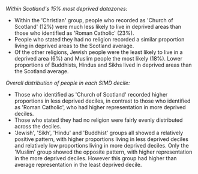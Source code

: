 *Within Scotland's 15% most deprived datazones:*
* Within the 'Christian' group, people who recorded as 'Church of Scotland' (12%) were much less likely to live in deprived areas than those who identified as 'Roman Catholic' (23%).
* People who stated they had no religion recorded a similar proportion living in deprived areas to the Scotland average.
* Of the other religions, Jewish people were the least likely to live in a deprived area (6%) and Muslim people the most likely (18%). Lower proportions of Buddhists, Hindus and Sikhs lived in deprived areas than the Scotland average.

*Overall distribution of people in each SIMD decile:*
* Those who identified as 'Church of Scotland' recorded higher proportions in less deprived deciles, in contrast to those who identified as 'Roman Catholic', who had higher representation in more deprived deciles.
* Those who stated they had no religion were fairly evenly distributed across the deciles.
* 'Jewish', 'Sikh', 'Hindu' and 'Buddhist' groups all showed a relatively positive pattern, with higher proportions living in less deprived deciles and relatively low proportions living in more deprived deciles. Only the 'Muslim' group showed the opposite pattern, with higher representation in the more deprived deciles. However this group had higher than average representation in the least deprived decile.
